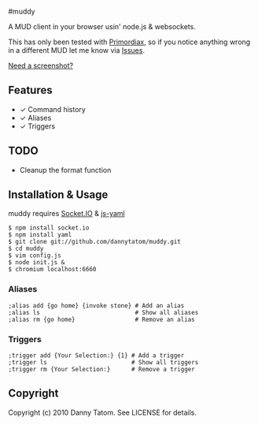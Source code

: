 #muddy

A MUD client in your browser usin' node.js & websockets.

This has only been tested with [Primordiax](http://primordiax.com),
so if you notice anything wrong in a different MUD let me know via
[Issues](http://github.com/dannytatom/muddy/issues).

[Need a screenshot?](http://min.us/iB7lo.png)

## Features

- ✓ Command history
- ✓ Aliases
- ✓ Triggers

## TODO

- Cleanup the format function

## Installation & Usage

muddy requires [Socket.IO](https://github.com/LearnBoost/Socket.IO-node)
& [js-yaml](https://github.com/visionmedia/js-yaml)

    $ npm install socket.io
    $ npm install yaml
    $ git clone git://github.com/dannytatom/muddy.git
    $ cd muddy
    $ vim config.js
    $ node init.js &
    $ chromium localhost:6660

### Aliases

    ;alias add {go home} {invoke stone} # Add an alias
    ;alias ls                           # Show all aliases
    ;alias rm {go home}                 # Remove an alias

### Triggers

    ;trigger add {Your Selection:} {1} # Add a trigger
    ;trigger ls                        # Show all triggers
    ;trigger rm {Your Selection:}      # Remove a trigger

## Copyright

Copyright (c) 2010 Danny Tatom. See LICENSE for details.
